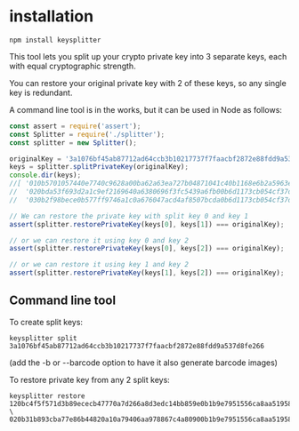 
# installation

```
npm install keysplitter
```


This tool lets you split up your crypto private key into 3 separate keys, each with
equal cryptographic strength.

You can restore your original private key with 2 of these keys, so any single key is
redundant.

A command line tool is in the works, but it can be used in Node as follows:

```javascript
const assert = require('assert');
const Splitter = require('./splitter');
const splitter = new Splitter();

originalKey = '3a1076bf45ab87712ad64ccb3b10217737f7faacbf2872e88fdd9a537d8fe266';
keys = splitter.splitPrivateKey(originalKey);
console.dir(keys);
//[ '010b5701057440e7740c9628a00ba62a63ea727b04871041c40b1168e6b2a5963e158dd64c1588c8714efcf8885ebc50',
//  '020bda53f693d2a1c9ef2169640a6380696f3fc5439a6fb00b6d1173cb054cf37dbcfeec1588c8714efcf8885ebc50',
//  '030b2f98bece0b577ff9746a1c0a676047acd4af8507bcda0b6d1173cb054cf37dbcfeec1168e6b2a5963e158dd64c' ]

// We can restore the private key with split key 0 and key 1
assert(splitter.restorePrivateKey(keys[0], keys[1]) === originalKey);  // true

// or we can restore it using key 0 and key 2
assert(splitter.restorePrivateKey(keys[0], keys[2]) === originalKey);  // true

// or we can restore it using key 1 and key 2
assert(splitter.restorePrivateKey(keys[1], keys[2]) === originalKey);  // true
```

## Command line tool

To create split keys:

```
keysplitter split 3a1076bf45ab87712ad64ccb3b10217737f7faacbf2872e88fdd9a537d8fe266
```

(add the -b or --barcode option to have it also generate barcode images)

To restore private key from any 2 split keys:

```
keysplitter restore 120bc4f5f571d3b89ececb47770a7d266a8d3edc14bb859e0b1b9e7951556ca8aa51958e0ba8e574e2d501c562f6ed \
020b31b893cba77e86b44820a10a79406aa978867c4a80900b1b9e7951556ca8aa51958e0fcee550a48f693467f85f
```
